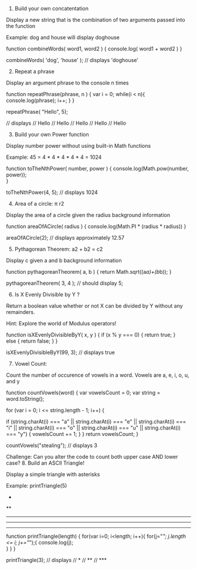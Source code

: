 1. Build your own concatentation

Display a new string that is the combination of two arguments passed into the function

Example: dog and house will display doghouse

function combineWords( word1, word2 ) {
	console.log( word1 + word2 )
}

combineWords( 'dog', 'house' );
// displays 'doghouse'

2. Repeat a phrase

Display an argument phrase to the console n times

function repeatPhrase(phrase, n ) {
var i = 0;
    while(i < n){
    console.log(phrase);
    i++; 
    }
}

repeatPhrase( "Hello", 5);

// displays 
// Hello
// Hello
// Hello
// Hello
// Hello

3. Build your own Power function

Display number power without using built-in Math functions

Example:
45 = 4 * 4 * 4 * 4 * 4 = 1024

function toTheNthPower( number, power ) {
    console.log(Math.pow(number, power));       
}

toTheNthPower(4, 5);
// displays 1024

4. Area of a circle: π r2

Display the area of a circle given the radius
background information

function areaOfACircle( radius ) {
    console.log(Math.PI * (radius * radius))
}

areaOfACircle(2);
// displays approximately 12.57

5. Pythagorean Theorem: a2 + b2 = c2

Display c given a and b
background information

function pythagoreanTheorem( a, b ) {
	return Math.sqrt((a*a)+(b*b));
}

pythagoreanTheorem( 3, 4 );
// should display 5;

6. Is X Evenly Divisible by Y ?

Return a boolean value whether or not X can be divided by Y without any remainders.

Hint: Explore the world of Modulus operators!

function isXEvenlyDivisibleByY( x, y ) {
    if (x % y === 0) { 
      return true;
    }	
    	else {
      return false; 
    }
}


isXEvenlyDivisibleByY(99, 3);
// displays true

7. Vowel Count:

Count the number of occurence of vowels in a word. Vowels are a, e, i, o, u, and y

function countVowels(word) {
 var vowelsCount = 0;
 var string = word.toString();

 for (var i = 0; i <= string.length - 1; i++) {

   if (string.charAt(i) === "a" || string.charAt(i) === "e" || string.charAt(i) === "i" || 
       string.charAt(i) === "o" || string.charAt(i) === "u" || string.charAt(i) === "y") {
     vowelsCount += 1;
   }
 }
 return vowelsCount;
}

countVowels("stealing");
// displays 3

Challenge: Can you alter the code to count both upper case AND lower case?
8. Build an ASCII Triangle!

Display a simple triangle with asterisks

Example:
printTriangle(5)

*
**
***
****
*****

function printTriangle(length) {
for(var i=0; i<length; i++){
  for(j="*"; j.length <= i; j+="*");{
    console.log(j);    
  }
}
}


printTriangle(3);
// displays
// *
// **
// ***
